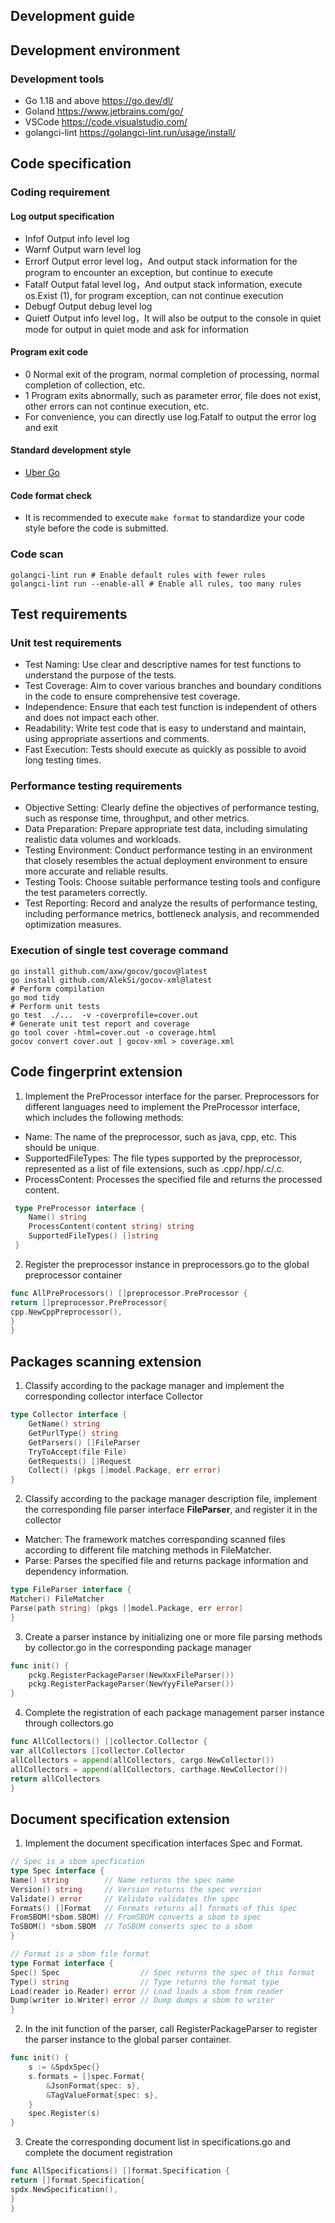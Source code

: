 ## Development guide


## Development environment

### Development tools
- Go 1.18 and above https://go.dev/dl/
- Goland https://www.jetbrains.com/go/
- VSCode https://code.visualstudio.com/
- golangci-lint https://golangci-lint.run/usage/install/

## Code specification

### Coding requirement
#### Log output specification
- Infof  Output info level log
- Warnf  Output warn level log
- Errorf  Output error level log，And output stack information for the program to encounter an exception, but continue to execute
- Fatalf  Output fatal level log，And output stack information, execute os.Exist (1), for program exception, can not continue execution
- Debugf  Output debug level log
- Quietf  Output info level log，It will also be output to the console in quiet mode for output in quiet mode and ask for information
#### Program exit code
- 0    Normal exit of the program, normal completion of processing, normal completion of collection, etc.
- 1    Program exits abnormally, such as parameter error, file does not exist, other errors can not continue execution, etc.
- For convenience, you can directly use log.Fatalf to output the error log and exit
#### Standard development style
- [Uber Go](https://github.com/uber-go/guide)
#### Code format check
- It is recommended to execute `make format` to standardize your code style before the code is submitted.


### Code scan
```shell
golangci-lint run # Enable default rules with fewer rules
golangci-lint run --enable-all # Enable all rules, too many rules
```

## Test requirements

### Unit test requirements
- Test Naming: Use clear and descriptive names for test functions to understand the purpose of the tests.
- Test Coverage: Aim to cover various branches and boundary conditions in the code to ensure comprehensive test coverage.
- Independence: Ensure that each test function is independent of others and does not impact each other.
- Readability: Write test code that is easy to understand and maintain, using appropriate assertions and comments.
- Fast Execution: Tests should execute as quickly as possible to avoid long testing times.


### Performance testing requirements
- Objective Setting: Clearly define the objectives of performance testing, such as response time, throughput, and other metrics.
- Data Preparation: Prepare appropriate test data, including simulating realistic data volumes and workloads.
- Testing Environment: Conduct performance testing in an environment that closely resembles the actual deployment environment to ensure more accurate and reliable results.
- Testing Tools: Choose suitable performance testing tools and configure the test parameters correctly.
- Test Reporting: Record and analyze the results of performance testing, including performance metrics, bottleneck analysis, and recommended optimization measures.

### Execution of single test coverage command
```shell
go install github.com/axw/gocov/gocov@latest
go install github.com/AlekSi/gocov-xml@latest
# Perform compilation
go mod tidy
# Perform unit tests
go test  ./...  -v -coverprofile=cover.out
# Generate unit test report and coverage
go tool cover -html=cover.out -o coverage.html 
gocov convert cover.out | gocov-xml > coverage.xml
```

## Code fingerprint extension

1. Implement the PreProcessor interface for the parser. Preprocessors for different languages need to implement the PreProcessor interface, which includes the following methods:
- Name: The name of the preprocessor, such as java, cpp, etc. This should be unique.
- SupportedFileTypes: The file types supported by the preprocessor, represented as a list of file extensions, such as .cpp/.hpp/.c/.c.
- ProcessContent: Processes the specified file and returns the processed content.
```go
 type PreProcessor interface {
    Name() string             
    ProcessContent(content string) string 
    SupportedFileTypes() []string 
 }
```
2. Register the preprocessor instance in preprocessors.go to the global preprocessor container
```go
func AllPreProcessors() []preprocessor.PreProcessor {
return []preprocessor.PreProcessor{
cpp.NewCppPreprocessor(),
}
}
``` 

## Packages scanning extension
1. Classify according to the package manager and implement the corresponding collector interface Collector
```go
type Collector interface {
	GetName() string
	GetPurlType() string
	GetParsers() []FileParser
	TryToAccept(file File)
	GetRequests() []Request
	Collect() (pkgs []model.Package, err error)
}
```
2. Classify according to the package manager description file, implement the corresponding file parser interface **FileParser**, and register it in the collector
- Matcher: The framework matches corresponding scanned files according to different file matching methods in FileMatcher.
- Parse: Parses the specified file and returns package information and dependency information.
```go
type FileParser interface {
Matcher() FileMatcher
Parse(path string) (pkgs []model.Package, err error)
}
```

3. Create a parser instance by initializing one or more file parsing methods by collector.go in the corresponding package manager
```go
func init() {
	pckg.RegisterPackageParser(NewXxxFileParser())
	pckg.RegisterPackageParser(NewYyyFileParser())
}
```

4. Complete the registration of each package management parser instance through collectors.go
```go
func AllCollectors() []collector.Collector {
var allCollectors []collector.Collector
allCollectors = append(allCollectors, cargo.NewCollector())
allCollectors = append(allCollectors, carthage.NewCollector())
return allCollectors
}
```

## Document specification extension
1. Implement the document specification interfaces Spec and Format.
```go
// Spec is a sbom specfication
type Spec interface {
Name() string        // Name returns the spec name
Version() string     // Version returns the spec version
Validate() error     // Validate validates the spec
Formats() []Format   // Formats returns all formats of this spec
FromSBOM(*sbom.SBOM) // FromSBOM converts a sbom to spec
ToSBOM() *sbom.SBOM  // ToSBOM converts spec to a sbom
}

// Format is a sbom file format
type Format interface {
Spec() Spec                  // Spec returns the spec of this format
Type() string                // Type returns the format type
Load(reader io.Reader) error // Load loads a sbom from reader
Dump(writer io.Writer) error // Dump dumps a sbom to writer
}
```
2. In the init function of the parser, call RegisterPackageParser to register the parser instance to the global parser container.
```go
func init() {
	s := &SpdxSpec{}
	s.formats = []spec.Format{
		&JsonFormat{spec: s},
		&TagValueFormat{spec: s},
	}
	spec.Register(s)
}
```
3. Create the corresponding document list in specifications.go and complete the document registration
```go
func AllSpecifications() []format.Specification {
return []format.Specification{
spdx.NewSpecification(),
}
}
```